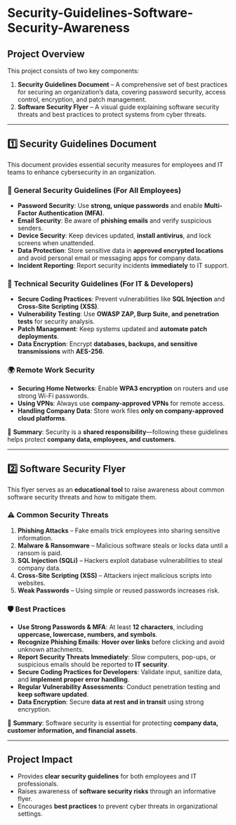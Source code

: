 # Security-Guidelines-Software-Security-Awareness

## Project Overview
This project consists of two key components:
1. **Security Guidelines Document** – A comprehensive set of best practices for securing an organization’s data, covering password security, access control, encryption, and patch management.
2. **Software Security Flyer** – A visual guide explaining software security threats and best practices to protect systems from cyber threats.

---

## **1️⃣ Security Guidelines Document**
This document provides essential security measures for employees and IT teams to enhance cybersecurity in an organization.

### 📌 **General Security Guidelines (For All Employees)**
- **Password Security**: Use **strong, unique passwords** and enable **Multi-Factor Authentication (MFA)**.
- **Email Security**: Be aware of **phishing emails** and verify suspicious senders.
- **Device Security**: Keep devices updated, **install antivirus**, and lock screens when unattended.
- **Data Protection**: Store sensitive data in **approved encrypted locations** and avoid personal email or messaging apps for company data.
- **Incident Reporting**: Report security incidents **immediately** to IT support.

### 🔐 **Technical Security Guidelines (For IT & Developers)**
- **Secure Coding Practices**: Prevent vulnerabilities like **SQL Injection** and **Cross-Site Scripting (XSS)**.
- **Vulnerability Testing**: Use **OWASP ZAP, Burp Suite, and penetration tests** for security analysis.
- **Patch Management**: Keep systems updated and **automate patch deployments**.
- **Data Encryption**: Encrypt **databases, backups, and sensitive transmissions** with **AES-256**.

### 🌍 **Remote Work Security**
- **Securing Home Networks**: Enable **WPA3 encryption** on routers and use strong Wi-Fi passwords.
- **Using VPNs**: Always use **company-approved VPNs** for remote access.
- **Handling Company Data**: Store work files **only on company-approved cloud platforms**.

📌 **Summary**: Security is a **shared responsibility**—following these guidelines helps protect **company data, employees, and customers**.

---

## **2️⃣ Software Security Flyer**
This flyer serves as an **educational tool** to raise awareness about common software security threats and how to mitigate them.

### ⚠️ **Common Security Threats**
1. **Phishing Attacks** – Fake emails trick employees into sharing sensitive information.
2. **Malware & Ransomware** – Malicious software steals or locks data until a ransom is paid.
3. **SQL Injection (SQLi)** – Hackers exploit database vulnerabilities to steal company data.
4. **Cross-Site Scripting (XSS)** – Attackers inject malicious scripts into websites.
5. **Weak Passwords** – Using simple or reused passwords increases risk.

### 🛡️ **Best Practices**
- **Use Strong Passwords & MFA**: At least **12 characters**, including **uppercase, lowercase, numbers, and symbols**.
- **Recognize Phishing Emails**: **Hover over links** before clicking and avoid unknown attachments.
- **Report Security Threats Immediately**: Slow computers, pop-ups, or suspicious emails should be reported to **IT security**.
- **Secure Coding Practices for Developers**: Validate input, sanitize data, and **implement proper error handling**.
- **Regular Vulnerability Assessments**: Conduct penetration testing and **keep software updated**.
- **Data Encryption**: Secure **data at rest and in transit** using strong encryption.

📌 **Summary**: Software security is essential for protecting **company data, customer information, and financial assets**.

---

## **Project Impact**
- Provides **clear security guidelines** for both employees and IT professionals.
- Raises awareness of **software security risks** through an informative flyer.
- Encourages **best practices** to prevent cyber threats in organizational settings.
